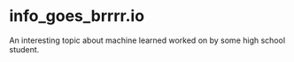 # info_goes_brrrr.io
An interesting topic about machine learned worked on by some high school student.
